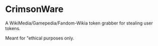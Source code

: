 # CrimsonWare
A WikiMedia/Gamepedia/Fandom-Wikia token grabber for stealing user tokens.

Meant for "ethical purposes only.
